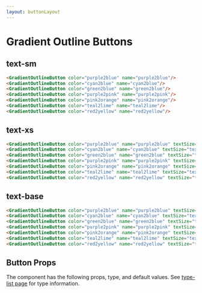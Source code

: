 ```yaml
---
layout: buttonLayout
---
```


<script>
  import { GradientOutlineButton , Table, TableDefaultRow }from '$lib/index';
  import componentProps from '../props/GradientOutlineButton.json'
  // Props table
  export let items = componentProps.props
	let propHeader = ['Name', 'Type', 'Default']
	// console.log(items)
	let divClass='w-full relative overflow-x-auto shadow-md sm:rounded-lg'

</script>

<h1 class="text-3xl w-full dark:text-white py-8">Gradient Outline Buttons</h1>

<h2 class="text-2xl w-full dark:text-white py-8">text-sm</h2>

<div class="rounded-xl w-full my-4 mx-auto bg-gradient-to-r bg-white dark:bg-gray-900 border border-gray-200 dark:border-gray-700 p-2 sm:p-6">
<GradientOutlineButton color="purple2blue" name="purple2blue"/>
<GradientOutlineButton color="cyan2blue" name="cyan2blue"/>
<GradientOutlineButton color="green2blue" name="green2blue"/>
<GradientOutlineButton color="purple2pink" name="purple2pink"/>
<GradientOutlineButton color="pink2orange" name="pink2orange"/>
<GradientOutlineButton color="teal2lime" name="teal2lime"/>
<GradientOutlineButton color="red2yellow" name="red2yellow"/>
</div>

```html
<GradientOutlineButton color="purple2blue" name="purple2blue"/>
<GradientOutlineButton color="cyan2blue" name="cyan2blue"/>
<GradientOutlineButton color="green2blue" name="green2blue"/>
<GradientOutlineButton color="purple2pink" name="purple2pink"/>
<GradientOutlineButton color="pink2orange" name="pink2orange"/>
<GradientOutlineButton color="teal2lime" name="teal2lime"/>
<GradientOutlineButton color="red2yellow" name="red2yellow"/>
```

<h2 class="text-2xl w-full dark:text-white py-8">text-xs</h2>


<div class="rounded-xl w-full my-4 mx-auto bg-gradient-to-r bg-white dark:bg-gray-900 border border-gray-200 dark:border-gray-700 p-2 sm:p-6">
<GradientOutlineButton color="purple2blue" name="purple2blue" textSize="text-xs"/>
<GradientOutlineButton color="cyan2blue" name="cyan2blue" textSize="text-xs"/>
<GradientOutlineButton color="green2blue" name="green2blue" textSize="text-xs"/>
<GradientOutlineButton color="purple2pink" name="purple2pink" textSize="text-xs"/>
<GradientOutlineButton color="pink2orange" name="pink2orange" textSize="text-xs"/>
<GradientOutlineButton color="teal2lime" name="teal2lime" textSize="text-xs"/>
<GradientOutlineButton color="red2yellow" name="red2yellow" textSize="text-xs"/>
</div>

```html
<GradientOutlineButton color="purple2blue" name="purple2blue" textSize="text-xs"/>
<GradientOutlineButton color="cyan2blue" name="cyan2blue" textSize="text-xs"/>
<GradientOutlineButton color="green2blue" name="green2blue" textSize="text-xs"/>
<GradientOutlineButton color="purple2pink" name="purple2pink" textSize="text-xs"/>
<GradientOutlineButton color="pink2orange" name="pink2orange" textSize="text-xs"/>
<GradientOutlineButton color="teal2lime" name="teal2lime" textSize="text-xs"/>
<GradientOutlineButton color="red2yellow" name="red2yellow" textSize="text-xs"/>
```

<h2 class="text-2xl w-full dark:text-white py-8">text-base</h2>

<div class="rounded-xl w-full my-4 mx-auto bg-gradient-to-r bg-white dark:bg-gray-900 border border-gray-200 dark:border-gray-700 p-2 sm:p-6">
<GradientOutlineButton color="purple2blue" name="purple2blue" textSize="text-base"/>
<GradientOutlineButton color="cyan2blue" name="cyan2blue" textSize="text-base"/>
<GradientOutlineButton color="green2blue" name="green2blue" textSize="text-base"/>
<GradientOutlineButton color="purple2pink" name="purple2pink" textSize="text-base"/>
<GradientOutlineButton color="pink2orange" name="pink2orange" textSize="text-base"/>
<GradientOutlineButton color="teal2lime" name="teal2lime" textSize="text-base"/>
<GradientOutlineButton color="red2yellow" name="red2yellow" textSize="text-base"/>
</div>

```html
<GradientOutlineButton color="purple2blue" name="purple2blue" textSize="text-base"/>
<GradientOutlineButton color="cyan2blue" name="cyan2blue" textSize="text-base"/>
<GradientOutlineButton color="green2blue" name="green2blue" textSize="text-base"/>
<GradientOutlineButton color="purple2pink" name="purple2pink" textSize="text-base"/>
<GradientOutlineButton color="pink2orange" name="pink2orange" textSize="text-base"/>
<GradientOutlineButton color="teal2lime" name="teal2lime" textSize="text-base"/>
<GradientOutlineButton color="red2yellow" name="red2yellow" textSize="text-base"/>
```

<h2 class="text-2xl w-full text-gray-900 dark:text-white py-8">Button Props</h2>

<p>The component has the following props, type, and default values. See <a href="/type-list" class="text-blue-600 hover:underline dark:text-blue-500">type-list page</a> for type information.</p>


<Table header={propHeader} {divClass} >
  <TableDefaultRow {items} rowState='hover' />
</Table>